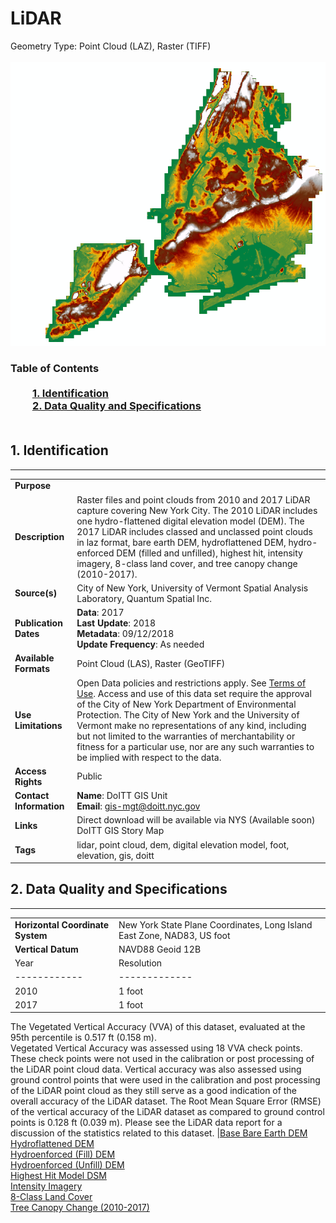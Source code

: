 # LiDAR
Geometry Type: Point Cloud (LAZ), Raster (TIFF)<br><br>![image](https://github.com/CityOfNewYork/nyc-geo-metadata/blob/master/Images/DEM.PNG)

### Table of Contents<br><br>&nbsp;&nbsp;&nbsp;&nbsp;&nbsp;&nbsp;&nbsp;&nbsp;&nbsp;[**1. Identification**](#1-identification)<br>&nbsp;&nbsp;&nbsp;&nbsp;&nbsp;&nbsp;&nbsp;&nbsp;&nbsp;[**2. Data Quality and Specifications**](#2-data-quality-and-specifications)<br><br>
## 1. Identification
---------------------------------------------
|     |     |
| --- | --- |
**Purpose** |
**Description** |Raster files and point clouds from 2010 and 2017 LiDAR capture covering New York City. The 2010 LiDAR includes one hydro-flattened digital elevation model (DEM). The 2017 LiDAR includes classed and unclassed point clouds in laz format, bare earth DEM, hydroflattened DEM, hydro-enforced DEM (filled and unfilled), highest hit, intensity imagery, 8-class land cover, and tree canopy change (2010-2017). 
**Source(s)** |City of New York, University of Vermont Spatial Analysis Laboratory, Quantum Spatial Inc. 
**Publication Dates** |**Data**: 2017<br>**Last Update**: 2018<br>**Metadata**: 09/12/2018<br>**Update Frequency**: As needed
**Available Formats** |Point Cloud (LAS), Raster (GeoTIFF)
**Use Limitations** |Open Data policies and restrictions apply. See [Terms of Use](http://www.nyc.gov/html/data/terms.html). Access and use of this data set require the approval of the City of New York Department of Environmental Protection. The City of New York and the University of Vermont make no representations of any kind, including but not limited to the warranties of merchantability or fitness for a particular use, nor are any such warranties to be implied with respect to the data.
**Access Rights** |Public
**Contact Information** |**Name**: DoITT GIS Unit<br>**Email**: gis-mgt@doitt.nyc.gov
**Links** |Direct download will be available via NYS (Available soon)<br>DoITT GIS Story Map
**Tags** |lidar, point cloud, dem, digital elevation model, foot, elevation, gis, doitt
## 2. Data Quality and Specifications
---------------------------------------------
|     |     |
| --- | --- |
**Horizontal Coordinate System** |New York State Plane Coordinates, Long Island East Zone, NAD83, US foot
**Vertical Datum** |NAVD88 Geoid 12B
| Year | Resolution | Sensor | Derived Products | Details | Accuracy Summary | More Information | 
|------------ | ------------- | -------- | ----------- | ---------- | ----------- | ----------|
2010|1 foot	|Topographic: 4/14/2010 - 5/1/2010|	Topographic: Leica ALS-50	|Classified Point Clouds (LAS 1.2)<br>Hydroflattened DEM <br> 7 - Class Land Cover	|The 2010 LiDAR  includes topographic LiDAR capture for New York City. |	The average vertical accuracy (RMSE) for this dataset was 0.245 ft (0.0748). Non-vegetated Vertical Accuracy (NVA) for this dataset is 0.312 ft (0.095 m).	|[Hydroflattened DEM](https://github.com/CityOfNewYork/nyc-geo-metadata/blob/master/Metadata/Metadata_2010_DEM.md)
2017|	1 foot	|Topographic: 5/3/2017 - 5/17/2017 (1am - 6am) <br> Bathymetric: 7/4/2017 - 7/26/2017 (1am - 6am)|	Topographic: Leica ALS80 <br> Bathymetric: Riegl VQ-880-G	|Classified Point Cloud (LAS 1.4)<br>Base Bare Earth DEM<br> Hydroflattened DEM<br> Hydroenforced (Fill) DEM<br>Hydroenforced (Unfill) DEM<br>Highest Hit Model DSM<br>Intensity Imagery<br>8-Class Land Cover<br>Tree Canopy Change (2010-2017)<br>Shoreline	|The 2017 LiDAR  includes topographic and bathymetric LiDAR capture for New York City. 	|The Non-vegetated Vertical Accuracy (NVA) of this dataset, tested at 95% confidence level is 0.242 ft (0.074 m). <br>
The Vegetated Vertical Accuracy (VVA) of this dataset, evaluated at the 95th percentile is 0.517 ft (0.158 m). <br>
Vegetated Vertical Accuracy was assessed using 18 VVA check points. These check points were not used in the calibration or post processing of the LiDAR point cloud data.
Vertical accuracy was also assessed using ground control points that were used in the calibration and post processing of the LiDAR point cloud as they still serve as a good indication of the overall accuracy of the LiDAR dataset. The Root Mean Square Error (RMSE) of the vertical accuracy of the LiDAR dataset as compared to ground control points is 0.128 ft (0.039 m). Please see the LiDAR data report for a discussion of the statistics related to this dataset. |[Base Bare Earth DEM](https://github.com/CityOfNewYork/nyc-geo-metadata/blob/master/Metadata/Metadata_BaseBareEarthDigitalElevationModel.md)<br> [Hydroflattened DEM](https://github.com/CityOfNewYork/nyc-geo-metadata/blob/master/Metadata/Metadata_HydroflattenedDigitalElevationModel.md)<br> [Hydroenforced (Fill) DEM](https://github.com/CityOfNewYork/nyc-geo-metadata/blob/master/Metadata/Metadata_HydroEnforcedElevationModelFilled.md)<br>[Hydroenforced (Unfill) DEM](https://github.com/CityOfNewYork/nyc-geo-metadata/blob/master/Metadata/Metadata_HydroEnforcedElevationModelUnfilled.md)<br>[Highest Hit Model DSM](https://github.com/CityOfNewYork/nyc-geo-metadata/blob/master/Metadata/Metadata_HighestHitDigitalSurfaceModel.md)<br>[Intensity Imagery](https://github.com/CityOfNewYork/nyc-geo-metadata/blob/master/Metadata/Metadata_IntensityImagery.md)<br>[8-Class Land Cover](https://github.com/CityOfNewYork/nyc-geo-metadata/blob/master/Metadata/Metadata_LandCover.md)<br>[Tree Canopy Change (2010-2017)](https://github.com/CityOfNewYork/nyc-geo-metadata/blob/master/Metadata/Metadata_TreeCanopyChange.md)
